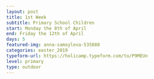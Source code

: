 ```yaml
---
layout: post
title: 1st Week
subtitle: Primary School Children
start: Monday the 8th of April
end: Friday the 12th of April
days: 5
featured-img: anna-samoylova-535880
categories: easter_2019
typeform-url: https://holicamp.typeform.com/to/P9MEUn
level: primary
type: outdoor
---
```

